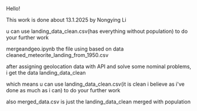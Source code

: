 Hello!


This work is done about 13.1.2025 by Nongying Li


u can use landing_data_clean.csv(has everything without population) to do your further work


mergeandgeo.ipynb the file using based on data cleaned_meteorite_landing_from_1950.csv

after assigning geolocation data with API and solve some nominal problems, i get the data landing_data_clean

which means u can use landing_data_clean.csv(it is clean i believe as i've done as much as i can) to do your further work


also merged_data.csv is just the landing_data_clean merged with population
